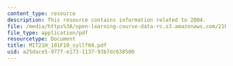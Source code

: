 ```yaml
---
content_type: resource
description: This resource contains information related to 2004.
file: /media/https%3A/open-learning-course-data-rc.s3.amazonaws.com/21h-101-american-history-to-1865-fall-2010/a25dace5977fe173113793b7dc630500_MIT21H_101F10_syllf04.pdf
file_type: application/pdf
resourcetype: Document
title: MIT21H_101F10_syllf04.pdf
uid: a25dace5-977f-e173-1137-93b7dc630500
---
```

